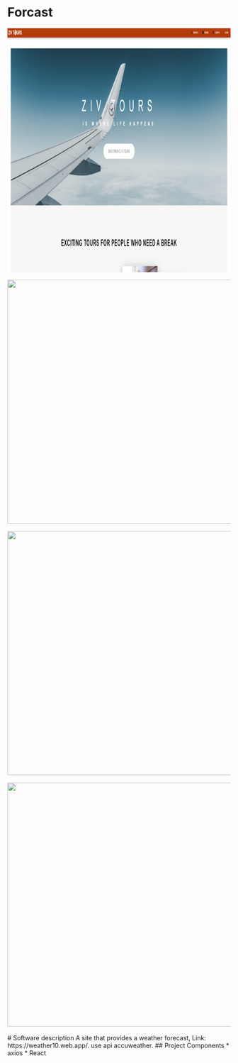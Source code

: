 
 # Forcast
 <p ><img src="https://github.com/nissim490/zivTours_Front/blob/main/images/home.ico" height="550" width="700" /></p>
 <p ><img src="https://github.com/nissim490/zivTours_Front/blob/main/images/nav.ico" height="550" width="700" /></p>
<p ><img src="https://github.com/nissim490/zivTours_Front/blob/main/images/forcast.ico" height="550" width="700" /></p>
<p ><img src="https://github.com/nissim490/zivTours_Front/blob/main/images/forcast2.ico" height="550" width="700" /></p>
# Software description 
A site that provides a weather forecast, Link: https://weather10.web.app/. 
use api accuweather.
## Project Components  
* axios   
* React
